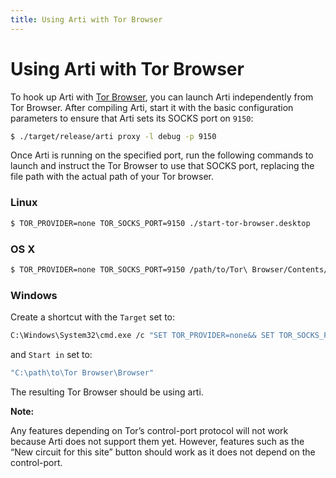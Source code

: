 ```yaml
---
title: Using Arti with Tor Browser
---
```


# Using Arti with Tor Browser

To hook up Arti with [Tor Browser](https://www.torproject.org/download/), you can launch Arti independently from Tor Browser. After compiling Arti,  start it with the basic configuration parameters to ensure that Arti sets its SOCKS port on `9150`:

```bash
$ ./target/release/arti proxy -l debug -p 9150
```

Once Arti is running on the specified port, run the following commands to launch and instruct the Tor Browser to use that SOCKS port, replacing the file path with the actual path of your Tor browser.

### Linux

```bash
$ TOR_PROVIDER=none TOR_SOCKS_PORT=9150 ./start-tor-browser.desktop
```

### OS X

```bash
$ TOR_PROVIDER=none TOR_SOCKS_PORT=9150 /path/to/Tor\ Browser/Contents/MacOS/firefox
```

### Windows

Create a shortcut with the `Target` set to:

```bash
C:\Windows\System32\cmd.exe /c "SET TOR_PROVIDER=none&& SET TOR_SOCKS_PORT=9150&& START /D ^"C:\path\to\Tor Browser\Browser^" firefox.exe"
```

and `Start in` set to:

```bash
"C:\path\to\Tor Browser\Browser"
```

The resulting Tor Browser should be using arti. 

**Note:** 

Any features depending on Tor’s control-port protocol will not work because Arti does not support them yet. However, features such as the “New circuit for this site” button should work as it does not depend on the control-port.

